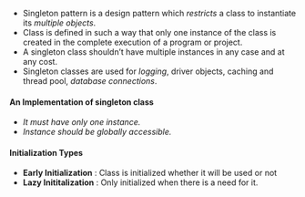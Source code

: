 - Singleton pattern is a design pattern which *restricts* a class to instantiate its *multiple objects*.
- Class is defined in such a way that only one instance of the class is created in the complete execution of a program or project.
- A singleton class shouldn’t have multiple instances in any case and at any cost.
- Singleton classes are used for *logging*, driver objects, caching and thread pool, *database connections*.

#### An Implementation of singleton class 
- *It must have only one instance.*
- *Instance should be globally accessible.*

#### Initialization Types
- **Early Initialization** : Class is initialized whether it will be used or not
- **Lazy Inititalization** : Only initialized when there is a need for it.

